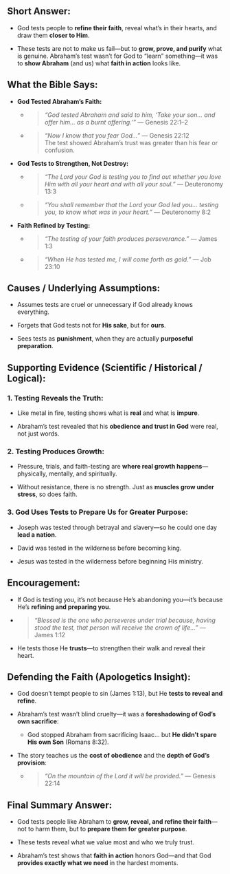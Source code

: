 ## Short Answer:

- God tests people to **refine their faith**, reveal what’s in their hearts, and draw them **closer to Him**.
    
- These tests are not to make us fail—but to **grow, prove, and purify** what is genuine. Abraham’s test wasn’t for God to “learn” something—it was to **show Abraham** (and us) what **faith in action** looks like.

## What the Bible Says:

- **God Tested Abraham’s Faith:**
    
    - > _“God tested Abraham and said to him, ‘Take your son… and offer him… as a burnt offering.’”_ — Genesis 22:1–2
        
    - > _“Now I know that you fear God…”_ — Genesis 22:12  
        > The test showed Abraham’s trust was greater than his fear or confusion.
        
- **God Tests to Strengthen, Not Destroy:**
    
    - > _“The Lord your God is testing you to find out whether you love Him with all your heart and with all your soul.”_ — Deuteronomy 13:3
        
    - > _“You shall remember that the Lord your God led you… testing you, to know what was in your heart.”_ — Deuteronomy 8:2
        
- **Faith Refined by Testing:**
    
    - > _“The testing of your faith produces perseverance.”_ — James 1:3
        
    - > _“When He has tested me, I will come forth as gold.”_ — Job 23:10

## Causes / Underlying Assumptions:

- Assumes tests are cruel or unnecessary if God already knows everything.
    
- Forgets that God tests not for **His sake**, but for **ours**.
    
- Sees tests as **punishment**, when they are actually **purposeful preparation**.

## Supporting Evidence (Scientific / Historical / Logical):

### 1. **Testing Reveals the Truth:**

- Like metal in fire, testing shows what is **real** and what is **impure**.
    
- Abraham’s test revealed that his **obedience and trust in God** were real, not just words.
    

### 2. **Testing Produces Growth:**

- Pressure, trials, and faith-testing are **where real growth happens**—physically, mentally, and spiritually.
    
- Without resistance, there is no strength. Just as **muscles grow under stress**, so does faith.
    

### 3. **God Uses Tests to Prepare Us for Greater Purpose:**

- Joseph was tested through betrayal and slavery—so he could one day **lead a nation**.
    
- David was tested in the wilderness before becoming king.
    
- Jesus was tested in the wilderness before beginning His ministry.

## Encouragement:

- If God is testing you, it’s not because He’s abandoning you—it’s because He’s **refining and preparing you**.
    
- > _“Blessed is the one who perseveres under trial because, having stood the test, that person will receive the crown of life…”_ — James 1:12
    
- He tests those He **trusts**—to strengthen their walk and reveal their heart.

## Defending the Faith (Apologetics Insight):

- God doesn’t tempt people to sin (James 1:13), but He **tests to reveal and refine**.
    
- Abraham’s test wasn’t blind cruelty—it was a **foreshadowing of God’s own sacrifice**:
    
    - God stopped Abraham from sacrificing Isaac… but **He didn’t spare His own Son** (Romans 8:32).
        
- The story teaches us the **cost of obedience** and the **depth of God’s provision**:
    
    - > _“On the mountain of the Lord it will be provided.”_ — Genesis 22:14

## Final Summary Answer:

- God tests people like Abraham to **grow, reveal, and refine their faith**—not to harm them, but to **prepare them for greater purpose**.
    
- These tests reveal what we value most and who we truly trust.
    
- Abraham’s test shows that **faith in action** honors God—and that God **provides exactly what we need** in the hardest moments.